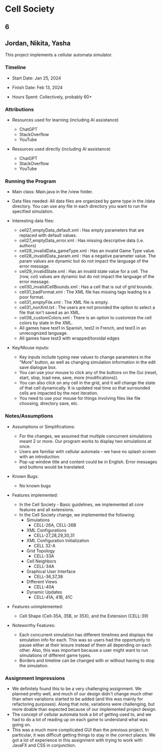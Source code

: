 # Cell Society
## 6
## Jordan, Nikita, Yasha


This project implements a cellular automata simulator.

### Timeline

 * Start Date: Jan 25, 2024

 * Finish Date: Feb 13, 2024

 * Hours Spent: Collectively, probably 60+



### Attributions

 * Resources used for learning (including AI assistance)
   * ChatGPT
   * StackOverflow
   * YouTube
 
 * Resources used directly (including AI assistance)
   * ChatGPT
   * StackOverflow
   * YouTube


### Running the Program

 * Main class: Main.java in the /view folder.

 * Data files needed: All data files are organized by game type in the /data directory. You can use 
any file in each directory you want to run the specified simulation.

 * Interesting data files:
   * cell27_emptyData_default.xml : Has empty parameters that are replaced with default values.
   * cell27_emptyData_error.xml : Has missing descriptive data (i.e. authors)
   * cell28_invalidData_gameType.xml : Has an invalid Game Type value.
   * cell28_invalidData_param.xml : Has a negative parameter value. The param values are dynamic but do not impact the
   language of the error message.
   * cell29_invalidState.xml : Has an invalid state value for a cell. The (row, col) values are dynamic but do not
   impact the language of the error message.
   * cell30_invalidCellBounds.xml : Has a cell that is out of grid bounds.
   * cell31_badFormat.xml : The XML file has missing tags leading to a poor format.
   * cell31_emptyFile.xml : The XML file is empty.
   * cell31_nonXml.txt : The users are not provided the option to select a file that isn't saved as an XML.
   * cell38_customColors.xml : There is an option to customize the cell colors by state in the XML.
   * All games have test1 in Spanish, test2 in French, and test3 in an unrecognized language.
   * All games have test3 with wrapped/toroidal edges

 * Key/Mouse inputs:
   * Key inputs include typing new values to change parameters in the "More" button, as well as changing
   simulation information in the edit save dialogue box.
   * You can use your mouse to click any of the buttons on the Gui (reset, start, stop, load new, 
   save, more (modifications)).
   * You can also click on any cell in the grid, and it will change the state of that cell dynamically.
   It is updated real time so that surrounded cells are impacted by the next iteration.
   * You need to use your mouse for things involving files like file choosing, directory save, etc.


### Notes/Assumptions

 * Assumptions or Simplifications:
   * For the changes, we assumed that multiple concurrent simulations meant 2 or more. Our program works
   to display two simulations at once.
   * Users are familiar with cellular automata – we have no splash screen with an introduction.
   * Pop-up window title and content could be in English. Error messages and buttons would be translated.

 * Known Bugs:
   * No known bugs

 * Features implemented:
   * In the Cell Society - Basic guidelines, we implemented all core features and all extensions.
   * In the Cell Society change, we implemented the following:
     * Simulations
       * CELL-26A, CELL-26B
     * XML Configurations
       * CELL-27,28,29,30,31
     * XML Configuration Initialization
       * CELL 32-A
     * Grid Topology
       * CELL-33A
     * Cell Neighbors
       * CELL-34A
     * Graphical User Interface
       * CELL-36,37,38
     * Different Views
       * CELL-40A
     * Dynamic Updates
       * CELL-41A, 41B, 41C

 * Features unimplemented:
   * Cell Shape (Cell-35A, 35B, or 35X), and the Extension (CELL-39)

 * Noteworthy Features:
   * Each concurrent simulation has different timelines and displays the simulation info for each.
   This was so users had the opportunity to pause either at their leisure instead of them all depending
   on each other. Also, this was important because a user might want to run simulations of different 
   game types.
   * Borders and timeline can be changed with or without having to stop the simulation.



### Assignment Impressions
* We definitely found this to be a very challenging assignment. We planned pretty well, and much of 
our design didn't change much other than when variations started to be added (and this was mainly for 
refactoring purposes). Along that note, variations were challenging, but more doable than expected because
of our implemented project design.
* The concept of cellular automata took a bit of getting used to, and we had to do a lot of reading up
on each game to understand what was going on.
* This was a much more complicated GUI than the previous project. In particular, it was difficult getting
things to stay in the correct places. We got a lot of experience in this assignment with trying to 
work with JavaFX and CSS in conjunction.

